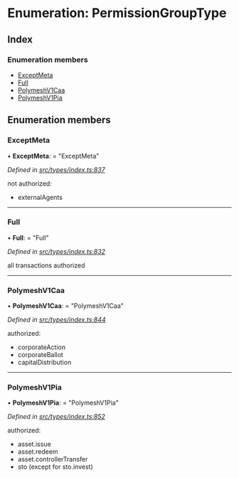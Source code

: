# Enumeration: PermissionGroupType

## Index

### Enumeration members

* [ExceptMeta](permissiongrouptype.md#exceptmeta)
* [Full](permissiongrouptype.md#full)
* [PolymeshV1Caa](permissiongrouptype.md#polymeshv1caa)
* [PolymeshV1Pia](permissiongrouptype.md#polymeshv1pia)

## Enumeration members

###  ExceptMeta

• **ExceptMeta**: = "ExceptMeta"

*Defined in [src/types/index.ts:837](https://github.com/PolymathNetwork/polymesh-sdk/blob/2a4e4111/src/types/index.ts#L837)*

not authorized:
  - externalAgents

___

###  Full

• **Full**: = "Full"

*Defined in [src/types/index.ts:832](https://github.com/PolymathNetwork/polymesh-sdk/blob/2a4e4111/src/types/index.ts#L832)*

all transactions authorized

___

###  PolymeshV1Caa

• **PolymeshV1Caa**: = "PolymeshV1Caa"

*Defined in [src/types/index.ts:844](https://github.com/PolymathNetwork/polymesh-sdk/blob/2a4e4111/src/types/index.ts#L844)*

authorized:
  - corporateAction
  - corporateBallot
  - capitalDistribution

___

###  PolymeshV1Pia

• **PolymeshV1Pia**: = "PolymeshV1Pia"

*Defined in [src/types/index.ts:852](https://github.com/PolymathNetwork/polymesh-sdk/blob/2a4e4111/src/types/index.ts#L852)*

authorized:
  - asset.issue
  - asset.redeem
  - asset.controllerTransfer
  - sto (except for sto.invest)

